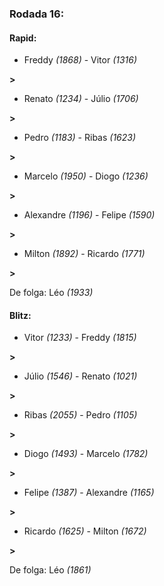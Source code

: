 ### Rodada 16:

#### Rapid:

* Freddy *(1868)* - Vitor *(1316)* 

**>** 
* Renato *(1234)* - Júlio *(1706)* 

**>** 
* Pedro *(1183)* - Ribas *(1623)* 

**>** 
* Marcelo *(1950)* - Diogo *(1236)* 

**>** 
* Alexandre *(1196)* - Felipe *(1590)* 

**>** 
* Milton *(1892)* - Ricardo *(1771)* 

**>** 

De folga: Léo *(1933)*

#### Blitz:

* Vitor *(1233)* - Freddy *(1815)* 

**>** 
* Júlio *(1546)* - Renato *(1021)* 

**>** 
* Ribas *(2055)* - Pedro *(1105)* 

**>** 
* Diogo *(1493)* - Marcelo *(1782)* 

**>** 
* Felipe *(1387)* - Alexandre *(1165)* 

**>** 
* Ricardo *(1625)* - Milton *(1672)* 

**>** 

De folga: Léo *(1861)*

